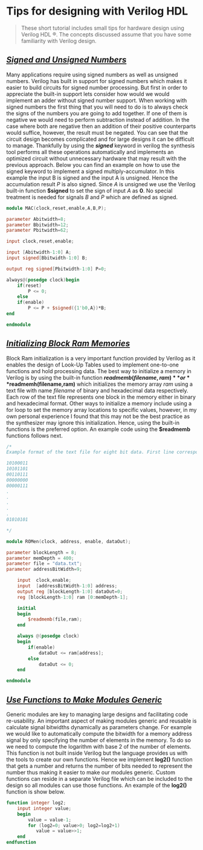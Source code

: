 # Tips for designing with Verilog HDL

>These short tutorial includes small tips for hardware design using Verilog HDL ®. The concepts discussed assume that you have some familiarity with Verilog design.

## [***Signed and Unsigned Numbers***](MAC.v)

Many applications require using signed numbers as well as unsigned numbers. Verilog has built in support for signed numbers which makes it easier to build circuits for signed number processing. But first in order to appreciate the built-in support lets consider how would we would implement an adder without signed number support. When working with signed numbers  the first thing that you will need to do is to always check the signs of the numbers you are going to add together. If one of them is negative we would need to perform subtraction instead of addition. In the case where both are negative then an addition of their positive counterparts would suffice, however, the result must be negated. You can see that the circuit design becomes complicated and for large designs it can be difficult to manage. Thankfully by using the _**signed**_ keyword in verilog the synthesis tool performs all these operations automatically and implements an optimized circuit without unnecessary hardware that may result with the previous approach. Below you can find an example on how to use the signed keyword to implement a signed multiply-accumulator. In this example the input B is signed and the input A is unsigned. Hence the accumulation result *P* is also signed. Since *A* is unsigned we use the Verilog built-in function **$signed** to set the sign of input *A* as **0**. No special treatment is needed for signals *B* and *P* which are defined as signed. 

```verilog
module MAC(clock,reset,enable,A,B,P);

parameter Abitwidth=8;
parameter Bbitwidth=12;
parameter Pbitwidth=62;

input clock,reset,enable;

input [Abitwidth-1:0] A;
input signed[Bbitwidth-1:0] B;

output reg signed[Pbitwidth-1:0] P=0;

always@(posedge clock)begin
    if(reset)
        P <= 0;
    else
    if(enable)
        P <= P + $signed({1'b0,A})*B;
end

endmodule
```

## [***Initializing Block Ram Memories***](ROMen.v)

Block Ram initialization is a very important function provided by Verilog as it enables the design of Look-Up Tables used to implement one-to-one functions and hold processing data. The best way to initialize a memory in Verilog is by using the built-in function **$readmemb(filename,ram)** or **$readmemh(filename,ram)** which initializes the memory array *ram* using a text file with name *filename* of binary and hexadecimal data respectively. Each row of the text file represents one block in the memory either in binary and hexadecimal format. Other ways to initialize a memory include using a for loop to set the memory array locations to specific values, however, in my own personal experience I found that this may not be the best practice as the synthesizer may ignore this initialization. Hence, using the built-in functions is the preferred option. An example code using the **$readmemb** functions follows next. 

```verilog
/*
Example format of the text file for eight bit data. First line corresponds to the zero array position 

10100011
10101101
00110111
00000000
00000111
.
.
.
.
.
01010101

*/

module ROMen(clock, address, enable, dataOut);

parameter blockLength = 8;
parameter memDepth = 400;
parameter file = "data.txt";
parameter addressBitWidth=9;

    input  clock,enable; 
    input  [addressBitWidth-1:0] address; 
    output reg [blockLength-1:0] dataOut=0; 
    reg [blockLength-1:0] ram [0:memDepth-1]; 

    initial
    begin
        $readmemb(file,ram);
    end

    always @(posedge clock) 
    begin 
        if(enable)
            dataOut <= ram[address];
        else
            dataOut <= 0;
    end

endmodule
```

## [***Use Functions to Make Modules Generic***](log2.v)

Generic modules are key to managing large designs and facilitating code re-usability. An important aspect of making modules generic and reusable is calculate signal bitwidths dynamically as parameters change. For example we would like to automatically compute the bitwidth for a memory address signal by only specifying the number of elements in the memory. To do so we need to compute the logarithm with base 2 of the number of elements. This function is not built inside Verilog but the language provides us with the tools to create our own functions. Hence we implement  **log2()** function that gets a number and returns the number of bits needed to represent the number thus making it easier to make our modules generic. Custom functions can reside in a separate Verilog file which can be included to the design so all modules can use those functions. An example of the **log2()** function is show below.

``` verilog
function integer log2;
    input integer value;
    begin
        value = value-1;
        for (log2=0; value>0; log2=log2+1)
           value = value>>1;
    end
endfunction
```
